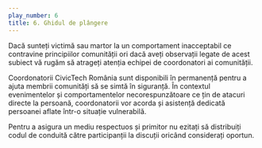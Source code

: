 ```yaml
---
play_number: 6
title: 6. Ghidul de plângere
---
```

Dacă sunteți victimă sau martor la un comportament inacceptabil ce contravine principiilor comunității ori dacă aveți observații legate de acest subiect vă rugăm să atrageți atenția echipei de coordonatori ai comunității. 

Coordonatorii CivicTech România sunt disponibili în permanență pentru a ajuta membrii comunități să se simtă în siguranță. În contextul evenimentelor și comportamentelor necorespunzătoare ce țin de atacuri directe la persoană, coordonatorii vor acorda și asistență dedicată persoanei aflate într-o situație vulnerabilă.

Pentru a asigura un mediu respectuos și primitor nu ezitați să distribuiți codul de conduită către participanții la discuții oricând considerați oportun. 

